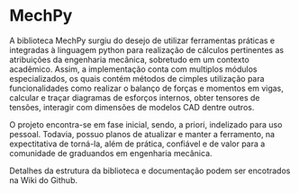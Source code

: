 # MechPy

A biblioteca MechPy surgiu do desejo de utilizar ferramentas práticas e integradas à linguagem python para realização de cálculos pertinentes as atribuições da engenharia mecânica, sobretudo em um contexto acadêmico. Assim, a implementação conta com multiplos módulos especializados, os quais contém métodos de cimples utilização para funcionalidades como realizar o balanço de forças e momentos em vigas, calcular e traçar diagramas de esforços internos, obter tensores de tensões, interagir com dimensões de modelos CAD dentre outros.

O projeto encontra-se em fase inicial, sendo, a priori, indelizado para uso pessoal. Todavia, possuo planos de atualizar e manter a ferramento, na expectitativa de torná-la, além de prática, confiável e de valor para a comunidade de graduandos em engenharia mecânica.

Detalhes da estrutura da biblioteca e documentação podem ser encotrados na Wiki do Github.
